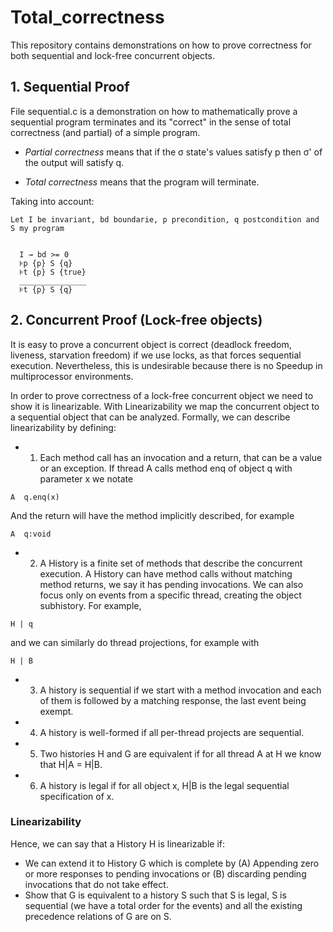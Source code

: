 # Total_correctness

This repository contains demonstrations on how to prove correctness for both sequential and lock-free concurrent objects.

## 1. Sequential Proof

File sequential.c is a demonstration on how to mathematically prove a sequential program terminates and its "correct" in the sense of
total correctness (and partial) of a simple program.

* _Partial correctness_ means that if the σ state's values satisfy p then σ' of the output will satisfy q.

* _Total correctness_ means that the program will terminate.

Taking into account:

```
Let I be invariant, bd boundarie, p precondition, q postcondition and S my program


  I → bd >= 0
  ⊧p {p} S {q}
  ⊧t {p} S {true}
  _______________
  ⊧t {p} S {q}
```

## 2. Concurrent Proof (Lock-free objects)

It is easy to prove a concurrent object is correct (deadlock freedom, liveness, starvation freedom) if we use locks, as that forces sequential execution. Nevertheless, this is undesirable because there is no Speedup in multiprocessor environments. 

In order to prove correctness of a lock-free concurrent object we need to show it is linearizable. With Linearizability we map the concurrent object to a sequential object that can be analyzed. Formally, we can describe linearizability by defining:

* 1. Each method call has an invocation and a return, that can be a value or an exception. If thread A calls method enq of object q with parameter x we notate 
```
A  q.enq(x)
```
And the return will have the method implicitly described, for example 
```
A  q:void
```

* 2. A History is a finite set of methods that describe the concurrent execution. A History can have method calls without matching method returns, we say it has pending invocations. We can also focus only on events from a specific thread, creating the object subhistory. For example, 
```
H | q
```
and we can similarly do thread projections, for example with 
```
H | B
```

* 3. A history is sequential if we start with a method invocation and each of them is followed by a matching response, the last event being exempt. 
* 4. A history is well-formed if all per-thread projects are sequential.
* 5. Two histories H and G are equivalent if for all thread A at H we know that H|A = H|B.
* 6. A history is legal if for all object x, H|B is the legal sequential specification of x.

### Linearizability
Hence, we can say that a History H is linearizable if:
- We can extend it to History G which is complete by (A) Appending zero or more responses to pending invocations or (B) discarding pending invocations that do not take effect.
- Show that G is equivalent to a history S such that S is legal, S is sequential (we have a total order for the events) and all the existing precedence relations of G are on S.
